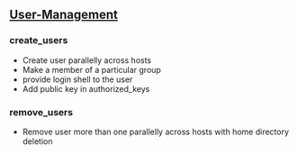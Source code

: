 ## [User-Management](https://github.com/amitzworld/Ansible-Playbooks/tree/master/User-Management)

### create_users

- Create user parallelly across hosts
- Make a member of a particular group
- provide login shell to the user
- Add public key in authorized_keys

### remove_users

- Remove user more than one parallelly across hosts with home directory deletion


